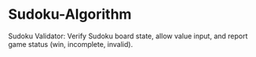 # Sudoku-Algorithm
 Sudoku Validator: Verify Sudoku board state, allow value input, and report game status (win, incomplete, invalid).

